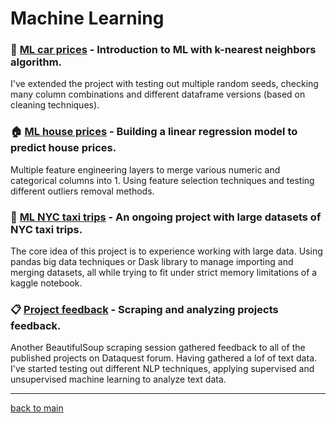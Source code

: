 # Machine Learning

### 🚙 [ML car prices](https://github.com/grumpyclimber/portfolio/tree/main/ml/intro_car_prices) - Introduction to ML with k-nearest neighbors algorithm. 
I've extended the project with testing out multiple random seeds, checking many column combinations and different dataframe versions (based on cleaning techniques).

### 🏠 [ML house prices](https://github.com/grumpyclimber/portfolio/tree/main/ml/house_prices) - Building a linear regression model to predict house prices.
Multiple feature engineering layers to merge various numeric and categorical columns into 1. Using feature selection techniques and testing different outliers removal methods. 
### :taxi: [ML NYC taxi trips](https://github.com/grumpyclimber/portfolio/tree/main/ml/taxis_large) - An ongoing project with large datasets of NYC taxi trips.
The core idea of this project is to experience working with large data. Using pandas big data techniques or Dask library to manage importing and merging  datasets, all while trying to fit under strict memory limitations of a kaggle notebook.

### 📋 [Project feedback](https://github.com/grumpyclimber/portfolio/tree/main/ml/nlp_feedback) -  Scraping and analyzing projects feedback. 
Another BeautifulSoup scraping session gathered feedback to all of the published projects on Dataquest forum. Having gathered a lof of text data. I've started testing out different NLP techniques, applying supervised and unsupervised machine learning to analyze text data. 

---
[back to main](https://github.com/grumpyclimber/portfolio)
